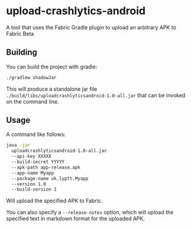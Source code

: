 # upload-crashlytics-android
A tool that uses the Fabric Gradle plugin to upload an arbitrary APK to Fabric Beta

## Building

You can build the project with gradle:

```bash
./gradlew shadowJar
```

This will produce a standalone jar file `./build/libs/uploadcrashlyticsandroid-1.0-all.jar` that can be invoked on the command line.

## Usage

A command like follows:

```bash
java -jar 
  uploadcrashlyticsandroid-1.0-all.jar 
  --api-key XXXXX
  --build-secret YYYYY
  --apk-path app-release.apk
  --app-name Myapp
  --package-name uk.lyptt.Myapp
  --version 1.0
  --build-version 1
```

Will upload the specified APK to Fabric.

You can also specify a `--release-notes` option, which will upload the specified text in markdown format for the uploaded APK.
